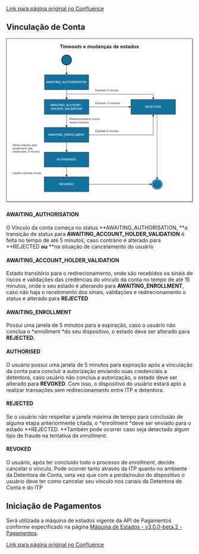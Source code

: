 [Link para página original no Confluence](https://openfinancebrasil.atlassian.net/wiki/spaces/OF/pages/157450475)

## **Vinculação de Conta**
![att157450486](M%c3%a1quina%20de%20estados%20-%20v1.0.0-rc.1%20-%20API%20Pagamentos%20sem%20Redirecionamento/attachments/maquina%20de%20estados%20sem%20redirecionamento.png)
#### **AWAITING\_AUTHORISATION**

O Vínculo da conta começa no status **AWAITING\_AUTHORISATION, **a transição de status para **AWAITING\_ACCOUNT\_HOLDER\_VALIDATION** é feita no tempo de até 5 minutos, caso contrário é alterado para **REJECTED **ou** **na situação de cancelamento do usuário

#### **AWAITING\_ACCOUNT\_HOLDER\_VALIDATION**

Estado transitório para o redirecionamento, onde são recebidos os sinais de riscos e validações das credências do vínculo da conta no tempo de até 15 minutos, onde o seu estado é alterando para **AWAITING\_ENROLLMENT**, caso não haja o recebimento dos sinais, validações e redirecionamento o status e alterado para **REJECTED**

#### **AWAITING\_ENROLLMENT**

Possui uma janela de 5 minutos para a expiração, caso o usuário não conclua o *enrollment *do seu dispositivo, o estado deve ser alterado para **REJECTED.**

#### **AUTHORISED**

O usuário possui uma janela de 5 minutos para expiração após a vinculação da conta para concluir a autorização enviando suas credenciais a detentora, caso usuário não conclua a autorização, o estado deve ser alterado para **REVOKED**. Com isso, o dispositivo do usuário estará apto a realizar transações sem redirecionamento entre ITP e detentora.

#### **REJECTED**

Se o usuário não respeitar a janela máxima de tempo para conclusão de alguma etapa anteriormente citada, o *enrollment *deve ser enviado para o estado **REJECTED. **Também pode ocorrer caso seja detectado algum tipo de fraude na tentativa de *enrollment*.

#### **REVOKED**

O usuário, após ter concluído todo o processo de *enrollment*, decide cancelar o vínculo. Pode ocorrer tanto através da ITP quanto no ambiente da Detentora de Conta, uma vez que com a perda/roubo do dispositivo o usuário deve ter como cancelar seu vínculo nos canais da Detentora de Conta e do ITP

## Iniciação de Pagamentos

Será utilizada a máquina de estados vigente da API de Pagamentos conforme especificado na página [Máquina de Estados - v3.0.0-beta.2 - Pagamentos](https://openfinancebrasil.atlassian.net/wiki/spaces/OF/pages/142671991/M+quina+de+Estados+-+v3.0.0-beta.2+-+Pagamentos).

[Link para página original no Confluence](https://openfinancebrasil.atlassian.net/wiki/spaces/OF/pages/157450475)